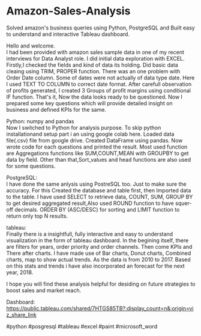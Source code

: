 # Amazon-Sales-Analysis
Solved amazon's business queries using Python, PostgreSQL and Built easy to understand and interactive Tableau dashboard.

Hello and welcome.\
I had been provided with amazon sales sample data in one of my recent interviews for Data Analyst role.
I did initial data exploration with EXCEL.
Firstly,I checked the fields and kind of data its holding. Did basic data cleaing using TRIM, PROPER function. There was an one problem with Order Date column. Some of dates were not actually of data type date. Here I used TEXT TO COLUMN to correct date format. After carefull observation of profits generated, I created 3 Groups of profit margins using conditional IF function. That's it, Now the data looks ready to be questioned. 
Now I prepared some key questions which will provide detailed insight on business and defined KPIs for the same. 

Python: numpy and pandas\
Now I switched to Python for analysis purpose. To skip  python installationand setup part i an using google colab here. Loaded data file(.csv) file from google drive. Created DataFrame using pandas. Now wrote code for each questions and printed the result. Most used function are Aggregations functions like SUM,COUNT,MEAN with GROUPBY to get data by field. Other than that,Sort_values and head functions are also used for some questions.

PostgreSQL:\
I have done the same anlysis using PostreSQL too. Just to make sure the accuracy. For this Created the database and table first, then Imported data to the table. I have used SELECT to retrieve data, COUNT, SUM, GROUP BY to get desired aggregated result,Also used ROUND function to have squer-off decimals. ORDER BY (ASC/DESC) for sorting and LIMIT function to return only top N results.

tableau:\
Finally there is a insightfull, fully interactive and easy to understand visualization in the form of tableau dashboard. In the begining itself, there are filters for years, order priority and order channels. Then come KPIs and There after charts. I have made use of Bar charts, Donut charts, Combined charts, map to show actual trends. As the data is from 2010 to 2017. Based on this stats and trends i have also incorporated an forecast for the next year, 2018.

I hope you will find these analysis helpful for desiding on future strategies to boost sales and market reach.

Dashboard: https://public.tableau.com/shared/7HTGS85TB?:display_count=n&:origin=viz_share_link

#python #posgresql #tableau #excel #paint #microsoft_word




